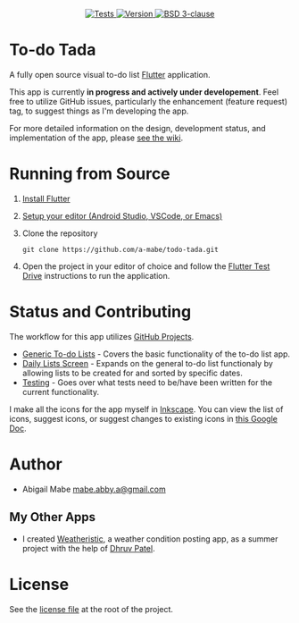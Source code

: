<p align="center">
  <a href="https://github.com/amabe/todo-tada/actions/workflows/tests.yml">
    <img alt="Tests" src="https://img.shields.io/github/workflow/status/a-mabe/todo-tada/Flutter_Tests?label=tests&logo=github&color=brightgreen&style=flat-square">
  </a>
  <a href="https://github.com/a-mabe/todo-tada">
    <img alt="Version" src="https://img.shields.io/badge/version-dev-orange?style=flat-square">
  </a>
  <a href="https://opensource.org/licenses/BSD-3-Clause">
    <img alt="BSD 3-clause" src="https://img.shields.io/github/license/a-mabe/todo-tada?color=blue&style=flat-square">
  </a>
</p>

# To-do Tada

A fully open source visual to-do list [Flutter](https://flutter.dev/) application.

This app is currently **in progress and actively under developement**. Feel free to utilize GitHub issues, particularly the enhancement (feature request) tag, to suggest things as I'm developing the app.

For more detailed information on the design, development status, and implementation of the app, please [see the wiki](https://github.com/a-mabe/todo-tada/wiki).

# Running from Source

1. [Install Flutter](https://flutter.dev/docs/get-started/install)
    
2. [Setup your editor (Android Studio, VSCode, or Emacs)](https://flutter.dev/docs/get-started/editor?tab=androidstudio)

3. Clone the repository

    ```
    git clone https://github.com/a-mabe/todo-tada.git
    ```

4. Open the project in your editor of choice and follow the [Flutter Test Drive](https://flutter.dev/docs/get-started/test-drive?tab=androidstudio) instructions to run the application.

# Status and Contributing

The workflow for this app utilizes [GitHub Projects](https://github.com/a-mabe/todo-tada/projects).

* [Generic To-do Lists](https://github.com/a-mabe/todo-tada/projects/2) - Covers the basic functionality of the to-do list app.
* [Daily Lists Screen](https://github.com/a-mabe/todo-tada/projects/1) - Expands on the general to-do list functionaly by allowing lists to be created for and sorted by specific dates.
* [Testing](https://github.com/a-mabe/todo-tada/projects/3) - Goes over what tests need to be/have been written for the current functionality.

I make all the icons for the app myself in [Inkscape](https://inkscape.org/). You can view the list of icons, suggest icons, or suggest changes to existing icons in [this Google Doc](https://docs.google.com/document/d/1pbwKDSxXyNEMPFTxxMaQqzwsmXEjMaDuyFj48iWG1UY/edit?usp=sharing).

# Author

* Abigail Mabe [mabe.abby.a@gmail.com](mailto:mabe.abby.a@gmail.com)

## My Other Apps

  * I created [Weatheristic](https://weatheristic.app/), a weather condition posting app, as a summer project with the help of [Dhruv Patel](https://github.com/dhruv282).

# License

See the [license file](https://github.com/a-mabe/todo-tada/blob/master/LICENSE) at the root of the project.
